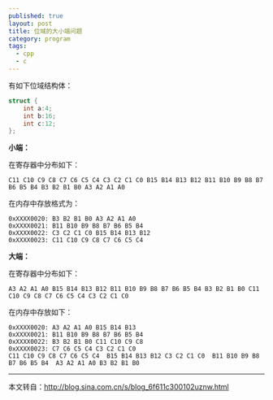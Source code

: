 ```yaml
---
published: true
layout: post
title: 位域的大小端问题
category: program
tags: 
  - cpp
  - c
---
```



有如下位域结构体：

```cpp
struct {
    int a:4;
    int b:16;
    int c:12;
};
```

<!--more-->

**小端：**

在寄存器中分布如下：

```
C11 C10 C9 C8 C7 C6 C5 C4 C3 C2 C1 C0 B15 B14 B13 B12 B11 B10 B9 B8 B7 B6 B5 B4 B3 B2 B1 B0 A3 A2 A1 A0
```

在内存中存放格式为：

```
0xXXXX0020: B3 B2 B1 B0 A3 A2 A1 A0
0xXXXX0021: B11 B10 B9 B8 B7 B6 B5 B4
0xXXXX0022: C3 C2 C1 C0 B15 B14 B13 B12
0xXXXX0023: C11 C10 C9 C8 C7 C6 C5 C4
```

**大端：**

在寄存器中分布如下：

```
A3 A2 A1 A0 B15 B14 B13 B12 B11 B10 B9 B8 B7 B6 B5 B4 B3 B2 B1 B0 C11 C10 C9 C8 C7 C6 C5 C4 C3 C2 C1 C0
```

在内存中存放如下：

```
0xXXXX0020: A3 A2 A1 A0 B15 B14 B13
0xXXXX0021: B11 B10 B9 B8 B7 B6 B5 B4
0xXXXX0022: B3 B2 B1 B0 C11 C10 C9 C8
0xXXXX0023: C7 C6 C5 C4 C3 C2 C1 C0
C11 C10 C9 C8 C7 C6 C5 C4  B15 B14 B13 B12 C3 C2 C1 C0  B11 B10 B9 B8 B7 B6 B5 B4  A3 A2 A1 A0 B3 B2 B1 B0
```

---

本文转自：<http://blog.sina.com.cn/s/blog_6f611c300102uznw.html>
